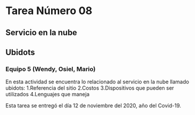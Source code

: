 # Tarea Número 08
## Servicio en la nube
## Ubidots 
### Equipo 5 (Wendy, Osiel, Mario)

En esta actividad se encuentra lo relacionado al servicio en la nube llamado ubidots:
1.Referencia del sitio
2.Costos
3.Dispositivos que pueden ser utilizados
4.Lenguajes que maneja

Esta tarea se entregó el día 12 de noviembre del 2020, año del Covid-19.
